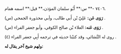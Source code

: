 ٧٤٠٦ -** س:** أَبُو سلمان المؤذن،** قيل:** اسمه همام.

**رَوَى عَن:** عَلِيّ بْن أَبي طالب، وأبي محذورة الجمحي (س) .

**رَوَى عَنه:** العلاء بْن صالح الكوفي، وأبو جعفر الفراء (س) .

روى له النَّسَائي، وقد كتبْنا حديثه في ترجمه أَبِي جعفر الفراء (٤) .

**ولهم شيخ آخر يقال له:**